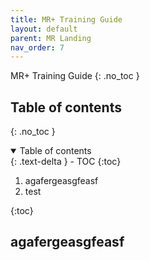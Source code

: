 ```yaml
---
title: MR+ Training Guide
layout: default
parent: MR Landing
nav_order: 7
---
```

MR+ Training Guide
{: .no_toc }

## Table of contents
{: .no_toc }
<details open markdown="block">
  <summary>
    Table of contents
  </summary>
  {: .text-delta }
- TOC
{:toc}
</details>

1. agafergeasgfeasf
2. test
 
{:toc}

## agafergeasgfeasf
